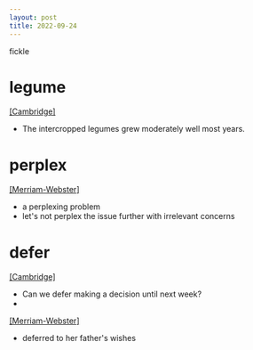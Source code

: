 ```yaml
---
layout: post
title: 2022-09-24
---
```


fickle

# legume
[[Cambridge]]([https://dictionary.cambridge.org/ja/dictionary/english/inward](https://dictionary.cambridge.org/ja/dictionary/english/legume))  
- The intercropped legumes grew moderately well most years.  

# perplex
[[Merriam-Webster]]([https://www.merriam-webster.com/dictionary/soothing#examples](https://www.merriam-webster.com/dictionary/perplex))  
- a perplexing problem  
- let's not perplex the issue further with irrelevant concerns  


# defer
[[Cambridge]](https://dictionary.cambridge.org/ja/dictionary/english/defer)
- Can we defer making a decision until next week?  
- 
[[Merriam-Webster]](https://www.merriam-webster.com/dictionary/defer)
- deferred to her father's wishes
